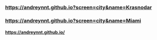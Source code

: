 ### https://andreynnt.github.io?screen=city&name=Krasnodar

### https://andreynnt.github.io?screen=city&name=Miami


#### https://andreynnt.github.io/